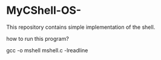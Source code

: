 # MyCShell-OS-
This repository contains simple implementation of the shell.

how to run this program?

gcc -o mshell mshell.c -lreadline

